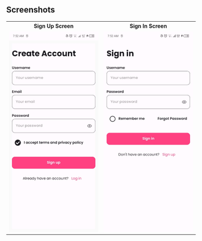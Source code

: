 
## Screenshots

<table>
  <tr>
    <th>Sign Up Screen</th>
    <th>Sign In Screen</th>
  </tr>
  <tr>
    <td><img src="screenshots/sign_up.jpeg" width="250" alt="Loading Screen"></td>
    <td><img src="screenshots/sign_in.jpeg" width="250" alt="Home Screen"></td>
  </tr>
</table>
